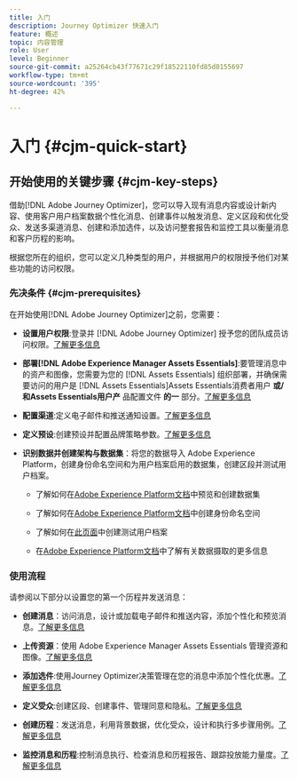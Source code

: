 ```yaml
---
title: 入门
description: Journey Optimizer 快速入门
feature: 概述
topic: 内容管理
role: User
level: Beginner
source-git-commit: a25264cb43f77671c29f18522110fd85d0155697
workflow-type: tm+mt
source-wordcount: '395'
ht-degree: 42%

---
```


# 入门 {#cjm-quick-start}

## 开始使用的关键步骤 {#cjm-key-steps}

借助[!DNL Adobe Journey Optimizer]，您可以导入现有消息内容或设计新内容、使用客户用户档案数据个性化消息、创建事件以触发消息、定义区段和优化受众、发送多渠道消息、创建和添加选件，以及访问整套报告和监控工具以衡量消息和客户历程的影响。

根据您所在的组织，您可以定义几种类型的用户，并根据用户的权限授予他们对某些功能的访问权限。

### 先决条件 {#cjm-prerequisites}

在开始使用[!DNL Adobe Journey Optimizer]之前，您需要：

* **设置用户权限**:登录并 [!DNL Adobe Journey Optimizer] 授予您的团队成员访问权限。[了解更多信息](../using/administration/permissions.md)

* **部署[!DNL Adobe Experience Manager Assets Essentials]**:要管理消息中的资产和图像，您需要为您的 [!DNL Assets Essentials] 组织部署，并确保需要访问的用户是 [!DNL Assets Essentials]Assets Essentials消费者用户 **或/和Assets Essentials用户产** 品配置文件 **的一** 部分。[了解更多信息](https://experienceleague.adobe.com/docs/experience-manager-assets-essentials/help/deploy-administer.html)

* **配置渠道**:定义电子邮件和推送通知设置。[了解更多信息](../using/configuration/get-started-configuration.md)

* **定义预设**:创建预设并配置品牌策略参数。[了解更多信息](../using/configuration/message-presets.md)

* **识别数据并创建架构与数据集**：将您的数据导入 Adobe Experience Platform，创建身份命名空间和为用户档案启用的数据集，创建区段并测试用户档案。

   * 了解如何在[Adobe Experience Platform文档](https://experienceleague.adobe.com/docs/experience-platform/catalog/datasets/user-guide.html?lang=zh-Hans)中预览和创建数据集

   * 了解如何在[Adobe Experience Platform文档](https://experienceleague.adobe.com/docs/experience-platform/identity/namespaces.html?lang=zh-Hans#manage-namespaces)中创建身份命名空间

   * 了解如何在[此页面](../using/building-journeys/creating-test-profiles.md)中创建测试用户档案

   * 在[Adobe Experience Platform文档](https://experienceleague.adobe.com/docs/experience-platform/ingestion/home.html?lang=zh-Hans)中了解有关数据摄取的更多信息


### 使用流程

请参阅以下部分以设置您的第一个历程并发送消息：

* **创建消息**：访问消息，设计或加载电子邮件和推送内容，添加个性化和预览消息。[了解更多信息](create-message.md)

* **上传资源**：使用 Adobe Experience Manager Assets Essentials 管理资源和图像。[了解更多信息](assets-essentials.md)

* **添加选件**:使用Journey Optimizer决策管理在您的消息中添加个性化优惠。[了解更多信息](../using/offers/get-started/starting-offer-decisioning.md)

* **定义受众**:创建区段、创建事件、管理同意和隐私。[了解更多信息](../using/segment/about-segments.md)

* **创建历程**：发送消息，利用背景数据，优化受众，设计和执行多步骤用例。[了解更多信息](building-journeys/journey.md)

* **监控消息和历程**:控制消息执行、检查消息和历程报告、跟踪投放能力量度。[了解更多信息](message-monitoring.md)
